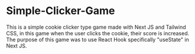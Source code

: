 # Simple-Clicker-Game
This is a simple cookie clicker type game made with Next JS and Tailwind CSS, in this game when the user clicks the cookie, their score is increased. The purpose of this game was to use React Hook specifically "useState" in Next JS.
